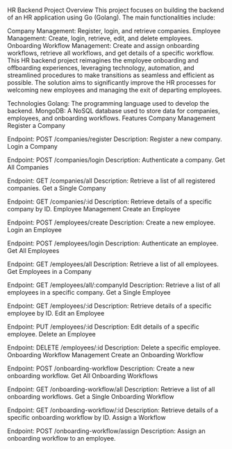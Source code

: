 <!-- @format -->

HR Backend Project
Overview
This project focuses on building the backend of an HR application using Go (Golang). The main functionalities include:

Company Management: Register, login, and retrieve companies.
Employee Management: Create, login, retrieve, edit, and delete employees.
Onboarding Workflow Management: Create and assign onboarding workflows, retrieve all workflows, and get details of a specific workflow.
This HR backend project reimagines the employee onboarding and offboarding experiences, leveraging technology, automation, and streamlined procedures to make transitions as seamless and efficient as possible. The solution aims to significantly improve the HR processes for welcoming new employees and managing the exit of departing employees.

Technologies
Golang: The programming language used to develop the backend.
MongoDB: A NoSQL database used to store data for companies, employees, and onboarding workflows.
Features
Company Management
Register a Company

Endpoint: POST /companies/register
Description: Register a new company.
Login a Company

Endpoint: POST /companies/login
Description: Authenticate a company.
Get All Companies

Endpoint: GET /companies/all
Description: Retrieve a list of all registered companies.
Get a Single Company

Endpoint: GET /companies/:id
Description: Retrieve details of a specific company by ID.
Employee Management
Create an Employee

Endpoint: POST /employees/create
Description: Create a new employee.
Login an Employee

Endpoint: POST /employees/login
Description: Authenticate an employee.
Get All Employees

Endpoint: GET /employees/all
Description: Retrieve a list of all employees.
Get Employees in a Company

Endpoint: GET /employees/all/:companyId
Description: Retrieve a list of all employees in a specific company.
Get a Single Employee

Endpoint: GET /employees/:id
Description: Retrieve details of a specific employee by ID.
Edit an Employee

Endpoint: PUT /employees/:id
Description: Edit details of a specific employee.
Delete an Employee

Endpoint: DELETE /employees/:id
Description: Delete a specific employee.
Onboarding Workflow Management
Create an Onboarding Workflow

Endpoint: POST /onboarding-workflow
Description: Create a new onboarding workflow.
Get All Onboarding Workflows

Endpoint: GET /onboarding-workflow/all
Description: Retrieve a list of all onboarding workflows.
Get a Single Onboarding Workflow

Endpoint: GET /onboarding-workflow/:id
Description: Retrieve details of a specific onboarding workflow by ID.
Assign a Workflow

Endpoint: POST /onboarding-workflow/assign
Description: Assign an onboarding workflow to an employee.
